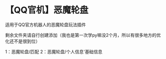 # 【QQ官机】恶魔轮盘
适用于QQ官方机器人的恶魔轮盘玩法插件

剩余文件夹请自行创建添加（我也是第一次学py嘛没2个月，所以有很多地方的优化还不是很到位）

1：恶魔轮盘/匹配
2：恶魔轮盘/个人信息'基础信息
